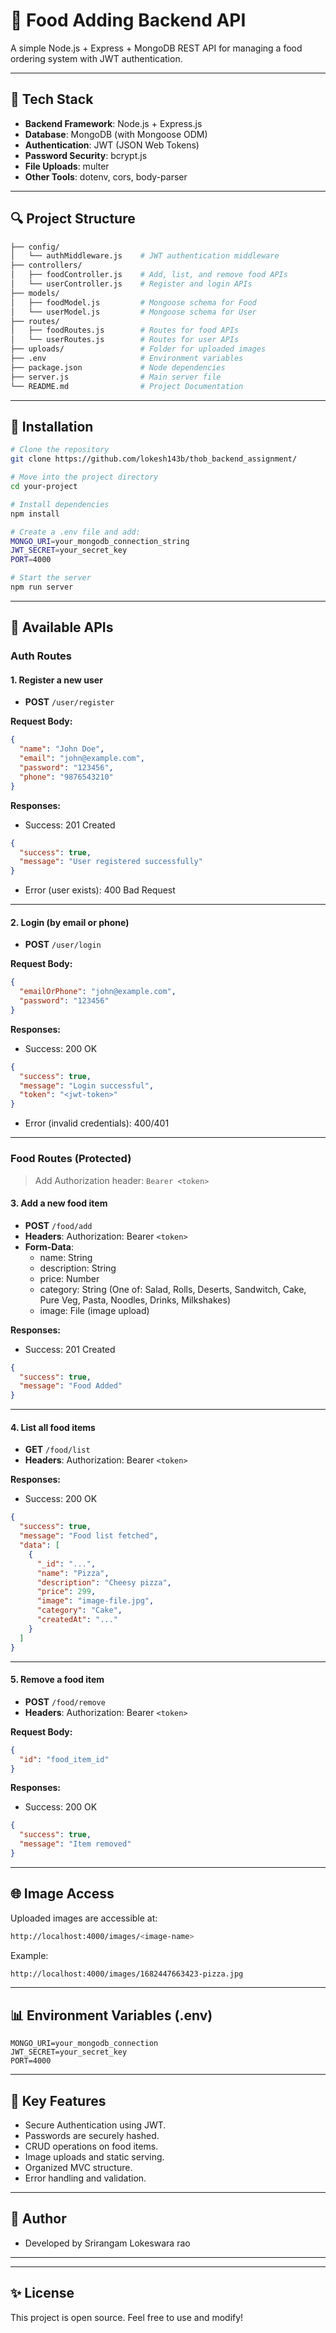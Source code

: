 # 🍲 Food Adding Backend API

A simple Node.js + Express + MongoDB REST API for managing a food ordering system with JWT authentication.

---

## 🔧 Tech Stack

- **Backend Framework**: Node.js + Express.js
- **Database**: MongoDB (with Mongoose ODM)
- **Authentication**: JWT (JSON Web Tokens)
- **Password Security**: bcrypt.js
- **File Uploads**: multer
- **Other Tools**: dotenv, cors, body-parser

---

## 🔍 Project Structure

```bash
├── config/
│   └── authMiddleware.js    # JWT authentication middleware
├── controllers/
│   ├── foodController.js    # Add, list, and remove food APIs
│   └── userController.js    # Register and login APIs
├── models/
│   ├── foodModel.js         # Mongoose schema for Food
│   └── userModel.js         # Mongoose schema for User
├── routes/
│   ├── foodRoutes.js        # Routes for food APIs
│   └── userRoutes.js        # Routes for user APIs
├── uploads/                 # Folder for uploaded images
├── .env                     # Environment variables
├── package.json             # Node dependencies
├── server.js                # Main server file
└── README.md                # Project Documentation
```

---

## 📁 Installation

```bash
# Clone the repository
git clone https://github.com/lokesh143b/thob_backend_assignment/

# Move into the project directory
cd your-project

# Install dependencies
npm install

# Create a .env file and add:
MONGO_URI=your_mongodb_connection_string
JWT_SECRET=your_secret_key
PORT=4000

# Start the server
npm run server
```

---

## 🚀 Available APIs

### Auth Routes

#### 1. Register a new user

- **POST** `/user/register`

**Request Body:**
```json
{
  "name": "John Doe",
  "email": "john@example.com",
  "password": "123456",
  "phone": "9876543210"
}
```

**Responses:**
- Success: 201 Created
```json
{
  "success": true,
  "message": "User registered successfully"
}
```
- Error (user exists): 400 Bad Request

---

#### 2. Login (by email or phone)

- **POST** `/user/login`

**Request Body:**
```json
{
  "emailOrPhone": "john@example.com",
  "password": "123456"
}
```

**Responses:**
- Success: 200 OK
```json
{
  "success": true,
  "message": "Login successful",
  "token": "<jwt-token>"
}
```
- Error (invalid credentials): 400/401

---

### Food Routes (Protected)
> Add Authorization header: `Bearer <token>`

#### 3. Add a new food item

- **POST** `/food/add`
- **Headers**: Authorization: Bearer `<token>`
- **Form-Data**:
  - name: String
  - description: String
  - price: Number
  - category: String (One of: Salad, Rolls, Deserts, Sandwitch, Cake, Pure Veg, Pasta, Noodles, Drinks, Milkshakes)
  - image: File (image upload)

**Responses:**
- Success: 201 Created
```json
{
  "success": true,
  "message": "Food Added"
}
```

---

#### 4. List all food items

- **GET** `/food/list`
- **Headers**: Authorization: Bearer `<token>`

**Responses:**
- Success: 200 OK
```json
{
  "success": true,
  "message": "Food list fetched",
  "data": [
    {
      "_id": "...",
      "name": "Pizza",
      "description": "Cheesy pizza",
      "price": 299,
      "image": "image-file.jpg",
      "category": "Cake",
      "createdAt": "..."
    }
  ]
}
```

---

#### 5. Remove a food item

- **POST** `/food/remove`
- **Headers**: Authorization: Bearer `<token>`

**Request Body:**
```json
{
  "id": "food_item_id"
}
```

**Responses:**
- Success: 200 OK
```json
{
  "success": true,
  "message": "Item removed"
}
```

---

## 🌐 Image Access

Uploaded images are accessible at:
```bash
http://localhost:4000/images/<image-name>
```

Example:
```bash
http://localhost:4000/images/1682447663423-pizza.jpg
```

---

## 📊 Environment Variables (.env)

```env
MONGO_URI=your_mongodb_connection
JWT_SECRET=your_secret_key
PORT=4000
```

---

## 🔗 Key Features
- Secure Authentication using JWT.
- Passwords are securely hashed.
- CRUD operations on food items.
- Image uploads and static serving.
- Organized MVC structure.
- Error handling and validation.

---

## 💪 Author

- Developed by Srirangam Lokeswara rao

---



---

## ✨ License

This project is open source. Feel free to use and modify!


